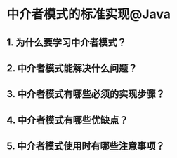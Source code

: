 # 中介者模式的标准实现@Java
## 1. 为什么要学习中介者模式？
## 2. 中介者模式能解决什么问题？
## 3. 中介者模式有哪些必须的实现步骤？
## 4. 中介者模式有哪些优缺点？
## 5. 中介者模式使用时有哪些注意事项？
